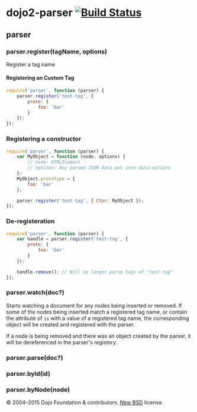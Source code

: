 # dojo2-parser [![Build Status](https://travis-ci.org/kitsonk/dojo2-parser.png)](https://travis-ci.org/dojo/dojo2-parser)

## parser

### parser.register(tagName, options)

Register a tag name

#### Registering an Custom Tag

```js
require('parser', function (parser) {
    parser.register('test-tag', {
        proto: {
            foo: 'bar'
        }
    });
});
```

### Registering a constructor

```js
require('parser', function (parser) {
    var MyObject = function (node, options) {
        // node: HTMLElement
        // options: Any parsed JSON data put into data-options
    };
    MyObject.prototype = {
        foo: 'bar'
    };

    parser.register('test-tag', { Ctor: MyObject });
});
```

### De-registeration

```js
require('parser', function (parser) {
    var handle = parser.register('test-tag', {
        proto: {
            foo: 'bar'
        }
    });

    handle.remove(); // Will no longer parse tags of "test-tag"
});
```

### parser.watch(doc?)

Starts watching a document for any nodes being inserted or removed.  If some of
the nodes being inserted match a registered tag name, or contain the attribute
of `is` with a value of a registered tag name, the corresponding object will be
created and registered with the parser.

If a node is being removed and there was an object created by the parser, it
will be dereferenced in the parser's registery.

### parser.parse(doc?)

### parser.byId(id)

### parser.byNode(node)


© 2004–2015 Dojo Foundation & contributors. [New BSD](http://opensource.org/licenses/BSD-3-Clause) license.
